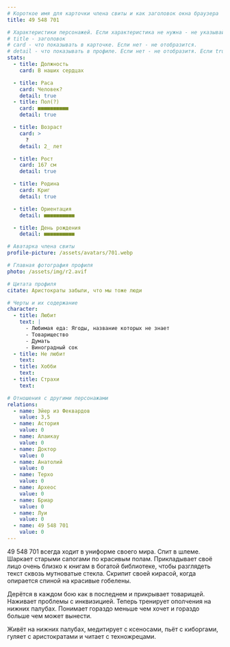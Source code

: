 ```yaml
---
# Короткое имя для карточки члена свиты и как заголовок окна браузера
title: 49 548 701

# Характеристики персонажей. Если характеристика не нужна - не указывай. Оставлять пустыми не надо.
# title - заголовок
# card - что показывать в карточке. Если нет - не отобразится.
# detail - что показывать в профиле. Если нет - не отобразитя. Если true - то же что и в карточке.
stats:
  - title: Должность
    card: В наших сердцах

  - title: Раса
    card: Человек?
    detail: true
  - title: Пол(?)
    card: ■■■■■■■■■■
    detail: true

  - title: Возраст
    card: >
      ?
    detail: 2_ лет

  - title: Рост
    card: 167 см
    detail: true

  - title: Родина
    card: Криг
    detail: true

  - title: Ориентация
    detail: ■■■■■■■■■■

  - title: День рождения
    detail: ■■■■■■■■■■

# Аватарка члена свиты
profile-picture: /assets/avatars/701.webp

# Главная фотография профиля
photo: /assets/img/r2.avif

# Цитата профиля
citate: Аристократы забыли, что мы тоже люди

# Черты и их содержание
character:
  - title: Любит
    text: |
      - Любимая еда: Ягоды, название которых не знает
      - Товарищество
      - Думать
      - Виноградный сок
  - title: Не любит
    text: 
  - title: Хобби
    text: 
  - title: Страхи
    text: 

# Отношения с другими персонажами
relations:
  - name: Эйер из Феквардов
    value: 3,5
  - name: Астория
    value: 0
  - name: Алаикаy
    value: 0
  - name: Доктор
    value: 0
  - name: Анатолий
    value: 0
  - name: Терхо
    value: 0
  - name: Археос
    value: 0
  - name: Бриар
    value: 0
  - name: Луи
    value: 0
  - name: 49 548 701
    value: 0
---
```


49 548 701 всегда ходит в униформе своего мира. Спит в шлеме. Шаркает старыми сапогами по красивым полам. Прикладывает своë лицо очень близко к книгам в богатой библиотеке, чтобы разглядеть текст сквозь мутноватые стекла. Скрипит своей кирасой, когда опирается спиной на красивые гобелены.

Дерëтся в каждом бою как в последнем и прикрывает товарищей. Наживает проблемы с инквизицией. Теперь тренирует ополчения на нижних палубах. Понимает гораздо меньше чем хочет и гораздо больше чем может вынести.

Живëт на нижних палубах, медитирует с ксеносами, пьëт с киборгами, гуляет с аристократами и читает с техножрецами.
